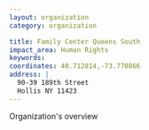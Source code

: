 ```yaml
---
layout: organization
category: organization

title: Family Center Queens South
impact_area: Human Rights
keywords: 
coordinates: 40.712814,-73.770866
address: |
  90-39 189th Street
  Hollis NY 11423
---
```

Organization's overview
